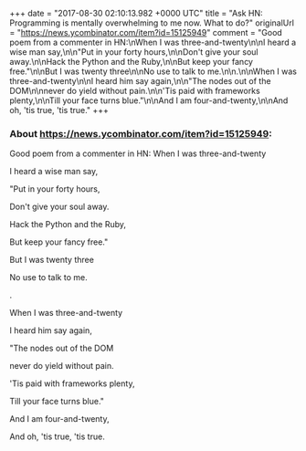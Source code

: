+++
date = "2017-08-30 02:10:13.982 +0000 UTC"
title = "Ask HN: Programming is mentally overwhelming to me now. What to do?"
originalUrl = "https://news.ycombinator.com/item?id=15125949"
comment = "Good poem from a commenter in HN:\nWhen I was three-and-twenty\n\nI heard a wise man say,\n\n\"Put in your forty hours,\n\nDon't give your soul away.\n\nHack the Python and the Ruby,\n\nBut keep your fancy free.\"\n\nBut I was twenty three\n\nNo use to talk to me.\n\n.\n\nWhen I was three-and-twenty\n\nI heard him say again,\n\n\"The nodes out of the DOM\n\nnever do yield without pain.\n\n'Tis paid with frameworks plenty,\n\nTill your face turns blue.\"\n\nAnd I am four-and-twenty,\n\nAnd oh, 'tis true, 'tis true."
+++

### About https://news.ycombinator.com/item?id=15125949:

Good poem from a commenter in HN:
When I was three-and-twenty

I heard a wise man say,

"Put in your forty hours,

Don't give your soul away.

Hack the Python and the Ruby,

But keep your fancy free."

But I was twenty three

No use to talk to me.

.

When I was three-and-twenty

I heard him say again,

"The nodes out of the DOM

never do yield without pain.

'Tis paid with frameworks plenty,

Till your face turns blue."

And I am four-and-twenty,

And oh, 'tis true, 'tis true.
